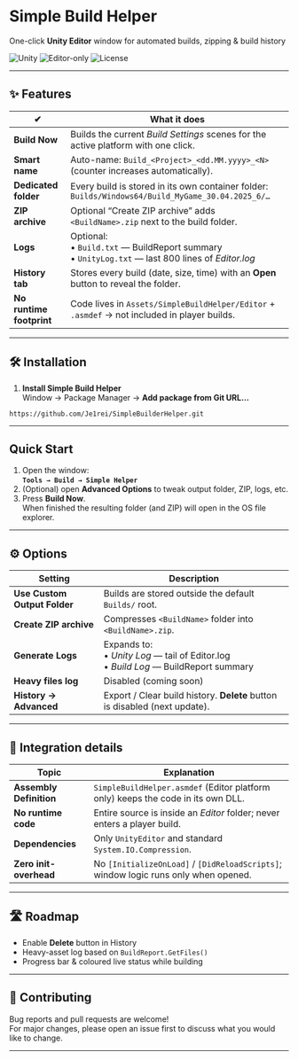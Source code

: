 # Simple Build Helper
One-click **Unity Editor** window for automated builds, zipping & build history

![Unity](https://img.shields.io/badge/Unity-2020.3%2B-black?logo=unity)
![Editor-only](https://img.shields.io/badge/Editor--only-Yes-blue)
![License](https://img.shields.io/badge/License-MIT-green)

---

## ✨ Features
| ✔ | What it does |
|---|--------------|
| **Build Now** | Builds the current *Build Settings* scenes for the active platform with one click. |
| **Smart name** | Auto-name: `Build_<Project>_<dd.MM.yyyy>_<N>` (counter increases automatically). |
| **Dedicated folder** | Every build is stored in its own container folder:<br>`Builds/Windows64/Build_MyGame_30.04.2025_6/…` |
| **ZIP archive** | Optional “Create ZIP archive” adds `<BuildName>.zip` next to the build folder. |
| **Logs** | Optional:<br>• `Build.txt` — BuildReport summary<br>• `UnityLog.txt` — last 800 lines of *Editor.log* |
| **History tab** | Stores every build (date, size, time) with an **Open** button to reveal the folder. |
| **No runtime footprint** | Code lives in `Assets/SimpleBuildHelper/Editor` + `.asmdef` → not included in player builds. |

---

## 🛠️ Installation
1. **Install Simple Build Helper**  
   Window → Package Manager → **Add package from Git URL…**
  ```jsonc
  https://github.com/Je1rei/SimpleBuilderHelper.git
  ```

---
## Quick Start

1. Open the window:  
   **`Tools → Build → Simple Helper`**
2. (Optional) open **Advanced Options** to tweak output folder, ZIP, logs, etc.
3. Press **Build Now**.  
   When finished the resulting folder (and ZIP) will open in the OS file explorer.
---

## ⚙️ Options

| Setting | Description |
|---------|-------------|
| **Use Custom Output Folder** | Builds are stored outside the default `Builds/` root. |
| **Create ZIP archive** | Compresses `<BuildName>` folder into `<BuildName>.zip`. |
| **Generate Logs** | Expands to:<br>• *Unity Log* — tail of Editor.log<br>• *Build Log* — BuildReport summary |
| **Heavy files log** | <span title="In Next Update">Disabled (coming soon)</span> |
| **History → Advanced** | Export / Clear build history. **Delete** button is disabled (next update). |

---
## 🧩 Integration details

| Topic | Explanation |
|-------|-------------|
| **Assembly Definition** | `SimpleBuildHelper.asmdef` (Editor platform only) keeps the code in its own DLL. |
| **No runtime code** | Entire source is inside an *Editor* folder; never enters a player build. |
| **Dependencies** | Only `UnityEditor` and standard `System.IO.Compression`. |
| **Zero init-overhead** | No `[InitializeOnLoad]` / `[DidReloadScripts]`; window logic runs only when opened. |

---

## 🛣️ Roadmap
* Enable **Delete** button in History
* Heavy-asset log based on `BuildReport.GetFiles()`
* Progress bar & coloured live status while building

---

## 🤝 Contributing
Bug reports and pull requests are welcome!  
For major changes, please open an issue first to discuss what you would like to change.

---
